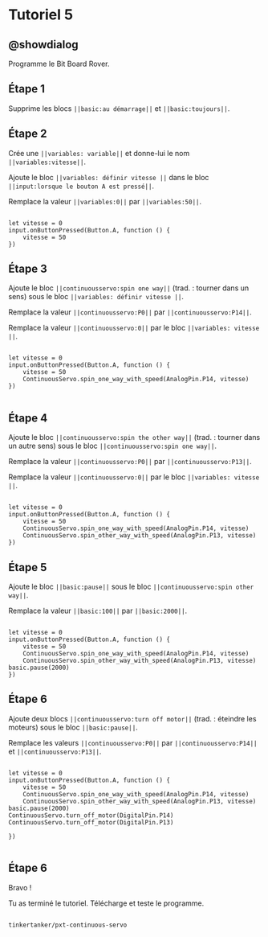 # Tutoriel 5

## @showdialog

Programme le Bit Board Rover.

## Étape 1

Supprime les blocs ``||basic:au démarrage||`` et ``||basic:toujours||``.

## Étape 2

Crée une ``||variables: variable||`` et donne-lui le nom ``||variables:vitesse||``.

Ajoute le bloc ``||variables: définir vitesse ||`` dans le bloc ``||input:lorsque le bouton A est pressé||``.

Remplace la valeur ``||variables:0||`` par ``||variables:50||``.

```blocks

let vitesse = 0
input.onButtonPressed(Button.A, function () {
    vitesse = 50
})

```

## Étape 3

Ajoute le bloc ``||continuousservo:spin one way||`` (trad. : tourner dans un sens) sous le bloc ``||variables: définir vitesse ||``.

Remplace la valeur ``||continuousservo:P0||`` par ``||continuousservo:P14||``.

Remplace la valeur ``||continuousservo:0||`` par le bloc ``||variables: vitesse ||``.

```blocks

let vitesse = 0
input.onButtonPressed(Button.A, function () {
    vitesse = 50
    ContinuousServo.spin_one_way_with_speed(AnalogPin.P14, vitesse)
})


```
## Étape 4

Ajoute le bloc ``||continuousservo:spin the other way||`` (trad. : tourner dans un autre sens) sous le bloc ``||continuousservo:spin one way||``.

Remplace la valeur ``||continuousservo:P0||`` par ``||continuousservo:P13||``.

Remplace la valeur ``||continuousservo:0||`` par le bloc ``||variables: vitesse ||``.

```blocks

let vitesse = 0
input.onButtonPressed(Button.A, function () {
    vitesse = 50
    ContinuousServo.spin_one_way_with_speed(AnalogPin.P14, vitesse)
    ContinuousServo.spin_other_way_with_speed(AnalogPin.P13, vitesse)
})

```

## Étape 5

Ajoute le bloc ``||basic:pause||`` sous le bloc ``||continuousservo:spin other way||``.

Remplace la valeur ``||basic:100||`` par ``||basic:2000||``.

```blocks

let vitesse = 0
input.onButtonPressed(Button.A, function () {
    vitesse = 50
    ContinuousServo.spin_one_way_with_speed(AnalogPin.P14, vitesse)
    ContinuousServo.spin_other_way_with_speed(AnalogPin.P13, vitesse)
basic.pause(2000)
})

```

## Étape 6

Ajoute deux blocs ``||continuousservo:turn off motor||`` (trad. : éteindre les moteurs) sous le bloc ``||basic:pause||``.

Remplace les valeurs ``||continuousservo:P0||`` par ``||continuousservo:P14||`` et ``||continuousservo:P13||``.

```blocks

let vitesse = 0
input.onButtonPressed(Button.A, function () {
    vitesse = 50
    ContinuousServo.spin_one_way_with_speed(AnalogPin.P14, vitesse)
    ContinuousServo.spin_other_way_with_speed(AnalogPin.P13, vitesse)
basic.pause(2000)
ContinuousServo.turn_off_motor(DigitalPin.P14)
ContinuousServo.turn_off_motor(DigitalPin.P13)

})


```
## Étape 6

Bravo !

Tu as terminé le tutoriel. Télécharge et teste le programme.


```package

tinkertanker/pxt-continuous-servo

```
